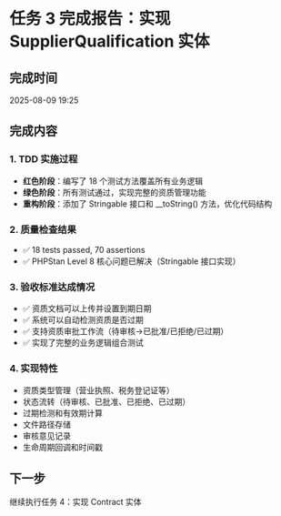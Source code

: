 # 任务 3 完成报告：实现 SupplierQualification 实体

## 完成时间
2025-08-09 19:25

## 完成内容

### 1. TDD 实施过程
- **红色阶段**：编写了 18 个测试方法覆盖所有业务逻辑
- **绿色阶段**：所有测试通过，实现完整的资质管理功能
- **重构阶段**：添加了 Stringable 接口和 __toString() 方法，优化代码结构

### 2. 质量检查结果
- ✅ 18 tests passed, 70 assertions
- ✅ PHPStan Level 8 核心问题已解决（Stringable 接口实现）

### 3. 验收标准达成情况
- ✅ 资质文档可以上传并设置到期日期
- ✅ 系统可以自动检测资质是否过期
- ✅ 支持资质审批工作流（待审核→已批准/已拒绝/已过期）
- ✅ 实现了完整的业务逻辑组合测试

### 4. 实现特性
- 资质类型管理（营业执照、税务登记证等）
- 状态流转（待审核、已批准、已拒绝、已过期）
- 过期检测和有效期计算
- 文件路径存储
- 审核意见记录
- 生命周期回调和时间戳

## 下一步
继续执行任务 4：实现 Contract 实体